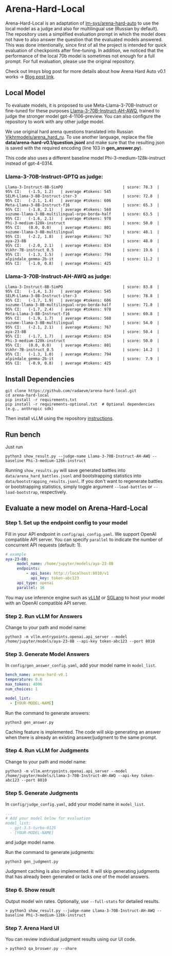 # Arena-Hard-Local
Arena-Hard-Local is an adaptation of [lm-sys/arena-hard-auto](https://github.com/lm-sys/arena-hard-auto) to use the local model as a judge and also for multilingual use (Russian by default).
The repository uses a simplified evaluation prompt in which the model does not have to also answer the question that the evaluated models answered. This was done intentionally, since first of all the project is intended for quick evaluation of checkpoints after fine-tuning. In addition, we noticed that the performance of the local 70b model is sometimes not enough for a full prompt. For full evaluation, please use the original repository.

Check out lmsys blog post for more details about how Arena Hard Auto v0.1 works -> [Blog post link](https://lmsys.org/blog/2024-04-19-arena-hard/).

## Local Model
To evaluate models, it is proposed to use Meta-Llama-3-70B-Instruct or fine-tuned for these purposes [Llama-3-70B-Instruct-AH-AWQ](https://huggingface.co/radm/Llama-3-70B-Instruct-AH-AWQ), trained to judge the stronger model gpt-4-1106-preview. You can also configure the repository to work with any other judge model.

We use original hard arena questions translated into Russian [Vikhrmodels/arena_hard_ru](https://huggingface.co/datasets/Vikhrmodels/arena_hard_ru).
To use another language, replace the file **data/arena-hard-v0.1/question.jsonl** and make sure that the resulting json is saved with the required encoding (line 103 in **gen_answer.py**).

This code also uses a different baseline model Phi-3-medium-128k-instruct instead of gpt-4-0314.

### Llama-3-70B-Instruct-GPTQ as judge:
```console
Llama-3-Instruct-8B-SimPO                          | score: 78.3  | 95% CI:   (-1.5, 1.2)   | average #tokens: 545
SELM-Llama-3-8B-Instruct-iter-3                    | score: 72.8  | 95% CI:   (-2.1, 1.4)   | average #tokens: 606
Meta-Llama-3-8B-Instruct-f16                       | score: 65.3  | 95% CI:   (-1.8, 2.1)   | average #tokens: 560
suzume-llama-3-8B-multilingual-orpo-borda-half     | score: 63.5  | 95% CI:   (-1.6, 2.1)   | average #tokens: 978
Phi-3-medium-128k-instruct                         | score: 50.0  | 95% CI:   (0.0, 0.0)    | average #tokens: 801
suzume-llama-3-8B-multilingual                     | score: 48.1  | 95% CI:   (-2.2, 1.8)   | average #tokens: 767
aya-23-8B                                          | score: 48.0  | 95% CI:   (-2.0, 2.1)   | average #tokens: 834
Vikhr-7B-instruct_0.5                              | score: 19.6  | 95% CI:   (-1.3, 1.5)   | average #tokens: 794
alpindale_gemma-2b-it                              | score: 11.2  | 95% CI:   (-1.0, 0.8)   | average #tokens: 425
```
### Llama-3-70B-Instruct-AH-AWQ as judge:
```console
Llama-3-Instruct-8B-SimPO                          | score: 83.8  | 95% CI:   (-1.4, 1.3)   | average #tokens: 545
SELM-Llama-3-8B-Instruct-iter-3                    | score: 78.8  | 95% CI:   (-1.7, 1.9)   | average #tokens: 606
suzume-llama-3-8B-multilingual-orpo-borda-half     | score: 71.8  | 95% CI:   (-1.7, 2.4)   | average #tokens: 978
Meta-Llama-3-8B-Instruct-f16                       | score: 69.8  | 95% CI:   (-1.9, 1.7)   | average #tokens: 560
suzume-llama-3-8B-multilingual                     | score: 54.0  | 95% CI:   (-2.1, 2.1)   | average #tokens: 767
aya-23-8B                                          | score: 50.4  | 95% CI:   (-1.7, 1.7)   | average #tokens: 834
Phi-3-medium-128k-instruct                         | score: 50.0  | 95% CI:   (0.0, 0.0)    | average #tokens: 801
Vikhr-7B-instruct_0.5                              | score: 14.2  | 95% CI:   (-1.3, 1.0)   | average #tokens: 794
alpindale_gemma-2b-it                              | score:  7.9  | 95% CI:   (-0.9, 0.8)   | average #tokens: 425
```

## Install Dependencies
```
git clone https://github.com/radaevm/arena-hard-local.git
cd arena-hard-local
pip install -r requirements.txt
pip install -r requirements-optional.txt  # Optional dependencies (e.g., anthropic sdk)
```
Then install vLLM using the repository [instructions](https://github.com/vllm-project/vllm).


## Run bench
Just run
```console
python3 show_result.py --judge-name Llama-3-70B-Instruct-AH-AWQ --baseline Phi-3-medium-128k-instruct
```
Running `show_results.py` will save generated battles into `data/arena_hard_battles.jsonl` and bootstrapping statistics into `data/bootstrapping_results.jsonl`. If you don't want to regenerate battles or bootstrapping statistics, simply toggle argument `--load-battles` or `--load-bootstrap`, respectively.

## Evaluate a new model on Arena-Hard-Local

### Step 1. Set up the endpoint config to your model

Fill in your API endpoint in `config/api_config.yaml`. We support OpenAI compatible API server. You can specify `parallel` to indicate the number of concurrent API requests (default: 1).
```yaml
# example
aya-23-8B:
     model_name: /home/jupyter/models/aya-23-8B
     endpoints:
         - api_base: http://localhost:8010/v1
           api_key: token-abc123
     api_type: openai
     parallel: 16
```
You may use inference engine such as [vLLM](https://docs.vllm.ai/en/latest/serving/openai_compatible_server.html) or [SGLang](https://github.com/sgl-project/sglang?tab=readme-ov-file#using-local-models) to host your model with an OpenAI compatible API server.


### Step 2. Run vLLM for Answers
Change to your path and model name:
```console
python3 -m vllm.entrypoints.openai.api_server --model /home/jupyter/models/aya-23-8B --api-key token-abc123 --port 8010
```

### Step 3. Generate Model Answers

In `config/gen_answer_config.yaml`, add your model name in `model_list`.
```yaml
bench_name: arena-hard-v0.1
temperature: 0.0
max_tokens: 4096
num_choices: 1

model_list:
  - [YOUR-MODEL-NAME]
```
Run the command to generate answers:
```console
python3 gen_answer.py
```
Caching feature is implemented. The code will skip generating an answer when there is already an existing answer/judgment to the same prompt. 

### Step 4. Run vLLM for Judgments
Change to your path and model name:
```console
python3 -m vllm.entrypoints.openai.api_server --model /home/jupyter/models/Llama-3-70B-Instruct-AH-AWQ --api-key token-abc123 --port 8010
```

### Step 5. Generate Judgments

In `config/judge_config.yaml`, add your model name in `model_list`.
```yaml
...
# Add your model below for evaluation
model_list:
  - gpt-3.5-turbo-0125
  - [YOUR-MODEL-NAME]
```
and judge model name.

Run the command to generate judgments:
```console
python3 gen_judgment.py
```
Judgment caching is also implemented. It will skip generating judgments that has already been generated or lacks one of the model answers.  

### Step 6. Show result
Output model win rates.  Optionally, use `--full-stats` for detailed results.
```console
> python3 show_result.py --judge-name Llama-3-70B-Instruct-AH-AWQ --baseline Phi-3-medium-128k-instruct
```
### Step 7. Arena Hard UI
You can review individual judgment results using our UI code.
```console
> python3 qa_broswer.py --share
```


